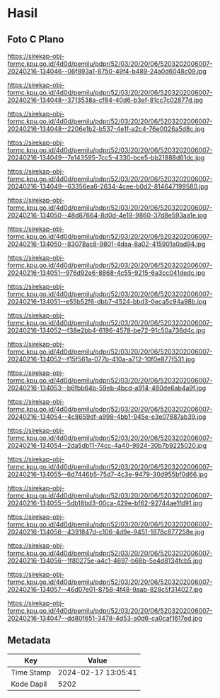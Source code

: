 # Hasil

## Foto C Plano

https://sirekap-obj-formc.kpu.go.id/4d0d/pemilu/pdpr/52/03/20/20/06/5203202006007-20240216-134046--06f893a1-8750-49f4-b489-24a0d6048c09.jpg

https://sirekap-obj-formc.kpu.go.id/4d0d/pemilu/pdpr/52/03/20/20/06/5203202006007-20240216-134048--3713538a-cf84-40d6-b3ef-81cc7c02877d.jpg

https://sirekap-obj-formc.kpu.go.id/4d0d/pemilu/pdpr/52/03/20/20/06/5203202006007-20240216-134048--2206e1b2-b537-4e1f-a2c4-76e0026a5d8c.jpg

https://sirekap-obj-formc.kpu.go.id/4d0d/pemilu/pdpr/52/03/20/20/06/5203202006007-20240216-134049--7e143595-7cc5-4330-bce5-bb21888d61dc.jpg

https://sirekap-obj-formc.kpu.go.id/4d0d/pemilu/pdpr/52/03/20/20/06/5203202006007-20240216-134049--63356ea6-2634-4cee-b0d2-814647199580.jpg

https://sirekap-obj-formc.kpu.go.id/4d0d/pemilu/pdpr/52/03/20/20/06/5203202006007-20240216-134050--48d87664-8d0d-4e19-9860-37d8e593aa1e.jpg

https://sirekap-obj-formc.kpu.go.id/4d0d/pemilu/pdpr/52/03/20/20/06/5203202006007-20240216-134050--83078ac8-9801-4daa-8a02-415901a0ad94.jpg

https://sirekap-obj-formc.kpu.go.id/4d0d/pemilu/pdpr/52/03/20/20/06/5203202006007-20240216-134051--976d92e6-8868-4c55-9215-6a3cc041dedc.jpg

https://sirekap-obj-formc.kpu.go.id/4d0d/pemilu/pdpr/52/03/20/20/06/5203202006007-20240216-134051--e55b52f6-dbb7-4524-bbd3-0eca5c94a98b.jpg

https://sirekap-obj-formc.kpu.go.id/4d0d/pemilu/pdpr/52/03/20/20/06/5203202006007-20240216-134052--f38e2bb4-6196-4578-be72-91c50a736d4c.jpg

https://sirekap-obj-formc.kpu.go.id/4d0d/pemilu/pdpr/52/03/20/20/06/5203202006007-20240216-134052--f15f561a-077b-410a-a712-10f0e877f531.jpg

https://sirekap-obj-formc.kpu.go.id/4d0d/pemilu/pdpr/52/03/20/20/06/5203202006007-20240216-134053--b6fbb64b-59eb-4bcd-a914-480de6ab4a9f.jpg

https://sirekap-obj-formc.kpu.go.id/4d0d/pemilu/pdpr/52/03/20/20/06/5203202006007-20240216-134054--4c8659df-a998-4bb1-945e-e3e07887ab39.jpg

https://sirekap-obj-formc.kpu.go.id/4d0d/pemilu/pdpr/52/03/20/20/06/5203202006007-20240216-134054--2da5db11-74cc-4a40-9924-30b7b9225020.jpg

https://sirekap-obj-formc.kpu.go.id/4d0d/pemilu/pdpr/52/03/20/20/06/5203202006007-20240216-134055--6d7446b5-75d7-4c3e-9479-30d955bf0d66.jpg

https://sirekap-obj-formc.kpu.go.id/4d0d/pemilu/pdpr/52/03/20/20/06/5203202006007-20240216-134055--5db18bd3-00ca-429e-bf62-92744ae1fd91.jpg

https://sirekap-obj-formc.kpu.go.id/4d0d/pemilu/pdpr/52/03/20/20/06/5203202006007-20240216-134056--4391847d-c106-4d9e-9451-1878c877258e.jpg

https://sirekap-obj-formc.kpu.go.id/4d0d/pemilu/pdpr/52/03/20/20/06/5203202006007-20240216-134056--1f80275e-a4c1-4697-b68b-5e4d8134fcb5.jpg

https://sirekap-obj-formc.kpu.go.id/4d0d/pemilu/pdpr/52/03/20/20/06/5203202006007-20240216-134057--46d07e01-8758-4f48-9aab-828c5f314027.jpg

https://sirekap-obj-formc.kpu.go.id/4d0d/pemilu/pdpr/52/03/20/20/06/5203202006007-20240216-134047--dd80f651-3478-4d53-a0d6-ca0caf1617ed.jpg


## Metadata

| Key        | Value               |
| ---------- | ------------------- |
| Time Stamp | 2024-02-17 13:05:41 |
| Kode Dapil | 5202                |




